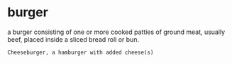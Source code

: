 # burger
a burger consisting of one or more cooked patties of ground meat, usually beef, placed inside a sliced bread roll or bun.

    Cheeseburger, a hamburger with added cheese(s)
